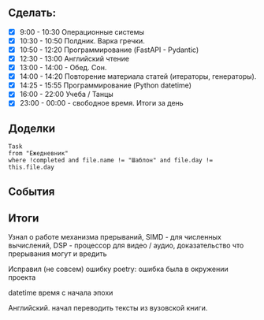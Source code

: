 ## Cделать:
- [x] 9:00 - 10:30 Операционные системы
- [x] 10:30 - 10:50 Полдник. Варка гречки. 
- [x] 10:50 - 12:20 Программирование (FastAPI - Pydantic)
- [x] 12:30 - 13:00 Английский чтение
- [x] 13:00 - 14:00 - Обед. Сон.
- [x] 14:00 - 14:20 Повторение материала статей (итераторы, генераторы). 
- [x] 14:25 - 15:55 Программирование (Python datetime)
- [x] 16:00 - 22:00 Учеба / Танцы
- [x] 23:00 - 00:00 - свободное время. Итоги за день

## Доделки 
```dataview
Task
from "Ежедневник"
where !completed and file.name != "Шаблон" and file.day != this.file.day
```

## События

## Итоги
Узнал о работе механизма прерываний, SIMD - для численных вычислений, DSP - процессор для видео / аудио, доказательство что прерывания могут и вредить 

Исправил (не совсем) ошибку poetry: ошибка была в окружении проекта

datetime время с начала эпохи 

Английский. начал переводить тексты из вузовской книги.





